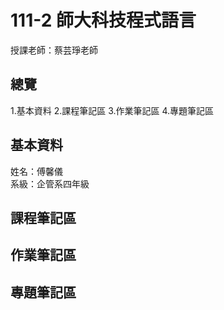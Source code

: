 # 111-2 師大科技程式語言
授課老師：蔡芸琤老師

## 總覽
1.基本資料
2.課程筆記區
3.作業筆記區
4.專題筆記區


## 基本資料
姓名：傅馨儀
<br/> 系級：企管系四年級

## 課程筆記區

## 作業筆記區

## 專題筆記區
